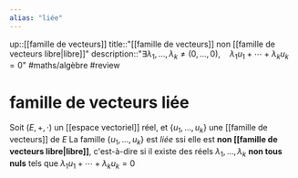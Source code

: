 ```yaml
---
alias: "liée"
---
```

up::[[famille de vecteurs]]
title::"[[famille de vecteurs]] non [[famille de vecteurs libre|libre]]"
description::"$\exists \lambda_{1},\dots,\lambda _{k} \neq (0,\dots,0), \quad \lambda_{1}u_{1}+\cdots+\lambda _{k}u_{k} = 0$"
#maths/algèbre #review 
# famille de vecteurs liée
Soit $(E, +, \cdot)$ un [[espace vectoriel]] réel, et $\{u_1,\ldots,u_k\}$ une [[famille de vecteurs]] de $E$
La famille $\{u_1,\ldots,u_k\}$ est _liée_ ssi elle est **non [[famille de vecteurs libre|libre]]**,
c'est-à-dire si il existe des réels $\lambda_1,\ldots,\lambda_k$ **non tous nuls** tels que $\lambda_1u_1+\cdots+\lambda_ku_k = 0$


